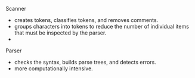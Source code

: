 Scanner
- creates tokens, classifies tokens, and removes comments.
- groups characters into tokens to reduce the number of individual items that must be inspected by the parser.
- 
Parser
- checks the syntax, builds parse trees, and detects errors.
- more computationally intensive.
